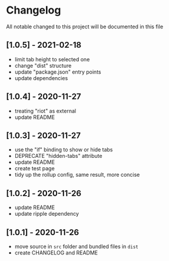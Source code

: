 # Changelog
All notable changed to this project will be documented in this file

## [1.0.5] - 2021-02-18
- limit tab height to selected one
- change "dist" structure
- update "package.json" entry points
- update dependencies

## [1.0.4] - 2020-11-27
- treating "riot" as external
- update README

## [1.0.3] - 2020-11-27
- use the "if" binding to show or hide tabs
- DEPRECATE "hidden-tabs" attribute
- update README
- create test page
- tidy up the rollup config, same result, more concise

## [1.0.2] - 2020-11-26
- update README
- update ripple dependency

## [1.0.1] - 2020-11-26
- move source in `src` folder and bundled files in `dist`
- create CHANGELOG and README